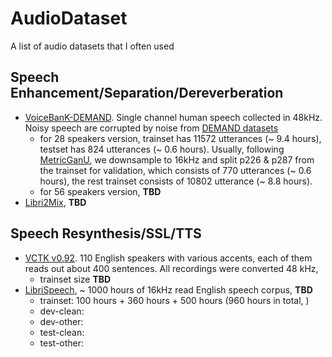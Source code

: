 # AudioDataset

A list of audio datasets that I often used

## Speech Enhancement/Separation/Dereverberation

* [VoiceBanK-DEMAND](https://datashare.ed.ac.uk/handle/10283/2791). Single channel human speech collected in 48kHz. Noisy speech are corrupted by noise from [DEMAND datasets](https://zenodo.org/records/1227121)
  - for 28 speakers version, trainset has 11572 utterances (~ 9.4 hours), testset has 824 utterances (~ 0.6 hours). Usually, following [MetricGanU](https://arxiv.org/abs/2110.05866), we downsample to 16kHz and split p226 & p287 from the trainset for validation, which consists of 770 utterances (~ 0.6 hours), the rest trainset consists of 10802 utterance (~ 8.8 hours).
  - for 56 speakers version, **TBD**
* [Libri2Mix](https://github.com/JorisCos/LibriMix), **TBD**


## Speech Resynthesis/SSL/TTS

* [VCTK v0.92](https://datashare.ed.ac.uk/handle/10283/3443). 110 English speakers with various accents, each of them reads out about 400 sentences. All recordings were converted 48 kHz,
  - trainset size **TBD**
* [LibriSpeech](https://www.openslr.org/12), ~ 1000 hours of 16kHz read English speech corpus, **TBD**
  - trainset: 100 hours + 360 hours + 500 hours (960 hours in total, )
  - dev-clean:
  - dev-other:
  - test-clean:
  - test-other: 
